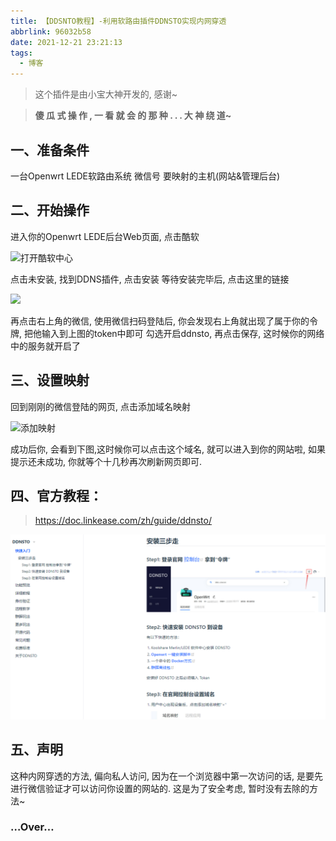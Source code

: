 ```yaml
---
title: 【DDSNTO教程】-利用软路由插件DDNSTO实现内网穿透
abbrlink: 96032b58
date: 2021-12-21 23:21:13
tags:
  - 博客
---
```


> 这个插件是由小宝大神开发的, 感谢~

> **傻 瓜 式 操 作 , 一 看 就 会 的 那 种 . . . 大 神 绕 道~**

## 一、准备条件

一台Openwrt LEDE软路由系统
微信号
要映射的主机(网站&管理后台)

## 二、开始操作

进入你的Openwrt LEDE后台Web页面, 点击酷软

 ![打开酷软中心](https://img-blog.csdnimg.cn/img_convert/c22919ee98f8f3de883ba34fd536bf22.png) 

点击未安装, 找到DDNS插件, 点击安装
等待安装完毕后, 点击这里的链接

 ![](https://img-blog.csdnimg.cn/img_convert/6287cb29e71dc08ea16143ec925f4ba1.png) 


再点击右上角的微信, 使用微信扫码登陆后, 你会发现右上角就出现了属于你的令牌, 把他输入到上图的token中即可
勾选开启ddnsto, 再点击保存, 这时候你的网络中的服务就开启了
## 三、设置映射

回到刚刚的微信登陆的网页, 点击添加域名映射

 ![添加映射](https://img-blog.csdnimg.cn/img_convert/97d4a2e51b47a9d9aa7f392e98aab1b3.png) 


成功后你, 会看到下图,这时候你可以点击这个域名, 就可以进入到你的网站啦, 如果提示还未成功, 你就等个十几秒再次刷新网页即可.

## 四、官方教程：
> https://doc.linkease.com/zh/guide/ddnsto/

 ![]( /img/ddsnto_step.png) 


## 五、声明

这种内网穿透的方法, 偏向私人访问, 因为在一个浏览器中第一次访问的话, 是要先进行微信验证才可以访问你设置的网站的. 这是为了安全考虑, 暂时没有去除的方法~

### …Over…